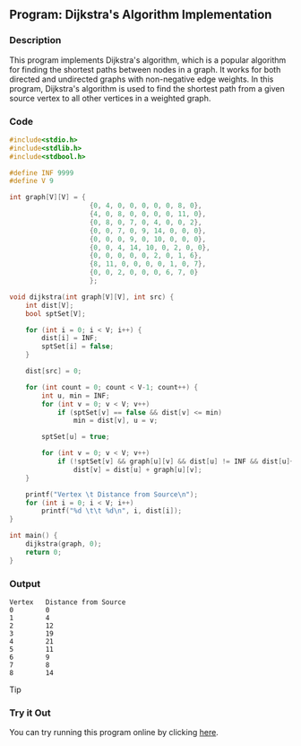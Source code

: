 ## Program: Dijkstra's Algorithm Implementation

### Description
This program implements Dijkstra's algorithm, which is a popular algorithm for finding the shortest paths between nodes in a graph. It works for both directed and undirected graphs with non-negative edge weights. In this program, Dijkstra's algorithm is used to find the shortest path from a given source vertex to all other vertices in a weighted graph.

### Code
```c
#include<stdio.h>
#include<stdlib.h>
#include<stdbool.h>

#define INF 9999
#define V 9

int graph[V][V] = {
                    {0, 4, 0, 0, 0, 0, 0, 8, 0},
                    {4, 0, 8, 0, 0, 0, 0, 11, 0},
                    {0, 8, 0, 7, 0, 4, 0, 0, 2},
                    {0, 0, 7, 0, 9, 14, 0, 0, 0},
                    {0, 0, 0, 9, 0, 10, 0, 0, 0},
                    {0, 0, 4, 14, 10, 0, 2, 0, 0},
                    {0, 0, 0, 0, 0, 2, 0, 1, 6},
                    {8, 11, 0, 0, 0, 0, 1, 0, 7},
                    {0, 0, 2, 0, 0, 0, 6, 7, 0}
                    };

void dijkstra(int graph[V][V], int src) {
    int dist[V];
    bool sptSet[V];

    for (int i = 0; i < V; i++) {
        dist[i] = INF;
        sptSet[i] = false;
    }

    dist[src] = 0;

    for (int count = 0; count < V-1; count++) {
        int u, min = INF;
        for (int v = 0; v < V; v++)
            if (sptSet[v] == false && dist[v] <= min)
                min = dist[v], u = v;

        sptSet[u] = true;

        for (int v = 0; v < V; v++)
            if (!sptSet[v] && graph[u][v] && dist[u] != INF && dist[u]+graph[u][v] < dist[v])
                dist[v] = dist[u] + graph[u][v];
    }

    printf("Vertex \t Distance from Source\n");
    for (int i = 0; i < V; i++)
        printf("%d \t\t %d\n", i, dist[i]);
}

int main() {
    dijkstra(graph, 0);
    return 0;
}
```

### Output
```
Vertex   Distance from Source
0        0
1        4
2        12
3        19
4        21
5        11
6        9
7        8
8        14
```

> [!TIP]
> ### Try it Out
> You can try running this program online by clicking [here](https://replit.com/@SabirMallick/Dijkstra).
